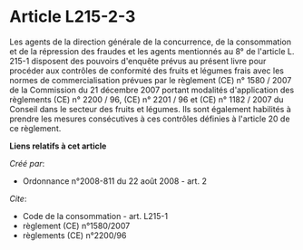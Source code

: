# Article L215-2-3

Les agents de la direction générale de la concurrence, de la consommation et de la répression des fraudes et les agents
mentionnés au 8° de l'article L. 215-1 disposent des pouvoirs d'enquête prévus au présent livre pour procéder aux contrôles
de conformité des fruits et légumes frais avec les normes de commercialisation prévues par le règlement (CE) n° 1580 / 2007
de la Commission du 21 décembre 2007 portant modalités d'application des règlements (CE) n° 2200 / 96, (CE) n° 2201 / 96 et
(CE) n° 1182 / 2007 du Conseil dans le secteur des fruits et légumes. Ils sont également habilités à prendre les mesures
consécutives à ces contrôles définies à l'article 20 de ce règlement.

**Liens relatifs à cet article**

_Créé par_:

  - Ordonnance n°2008-811 du 22 août 2008 - art. 2

_Cite_:

  - Code de la consommation - art. L215-1
  - règlement (CE) n°1580/2007
  - règlements (CE) n°2200/96
